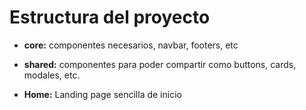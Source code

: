 # Estructura del proyecto

- **core:** componentes necesarios, navbar, footers, etc

- **shared:** componentes para poder compartir como buttons, cards, modales, etc.

- **Home:** Landing page sencilla de inicio
